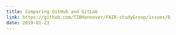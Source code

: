```yaml
---
title: Comparing GitHub and GitLab
link: https://github.com/TIBHannover/FAIR-studyGroup/issues/8
date: 2019-01-23
---
```

